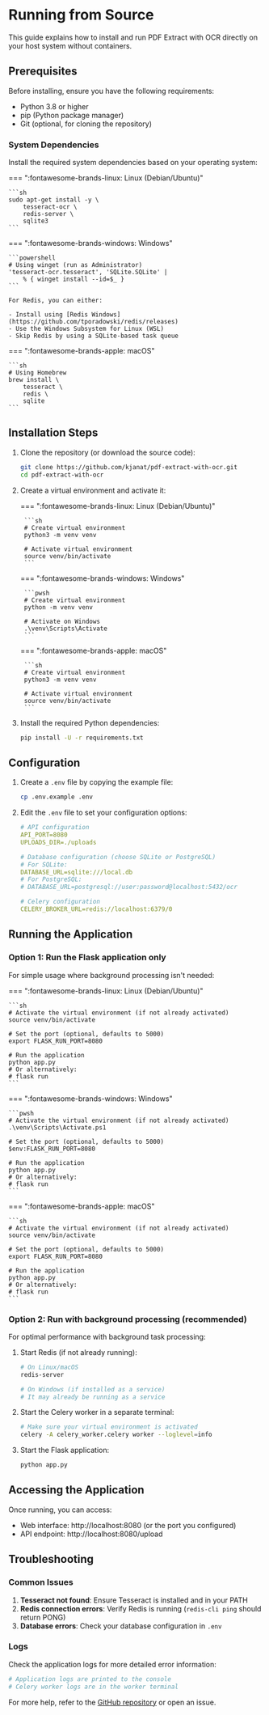 # Running from Source

This guide explains how to install and run PDF Extract with OCR directly on your host system without containers.

## Prerequisites

Before installing, ensure you have the following requirements:

- Python 3.8 or higher
- pip (Python package manager)
- Git (optional, for cloning the repository)

### System Dependencies

Install the required system dependencies based on your operating system:

=== ":fontawesome-brands-linux: Linux (Debian/Ubuntu)"

    ```sh
    sudo apt-get install -y \
        tesseract-ocr \
        redis-server \
        sqlite3
    ```

=== ":fontawesome-brands-windows: Windows"

    ```powershell
    # Using winget (run as Administrator)
    'tesseract-ocr.tesseract', 'SQLite.SQLite' | 
        % { winget install --id=$_ }
    ```

    For Redis, you can either:

    - Install using [Redis Windows](https://github.com/tporadowski/redis/releases)
    - Use the Windows Subsystem for Linux (WSL)
    - Skip Redis by using a SQLite-based task queue

=== ":fontawesome-brands-apple: macOS"

    ```sh
    # Using Homebrew
    brew install \
        tesseract \
        redis \
        sqlite
    ```

## Installation Steps

1. Clone the repository (or download the source code):

    ```sh
    git clone https://github.com/kjanat/pdf-extract-with-ocr.git
    cd pdf-extract-with-ocr
    ```

2. Create a virtual environment and activate it:

    === ":fontawesome-brands-linux: Linux (Debian/Ubuntu)"

        ```sh
        # Create virtual environment
        python3 -m venv venv

        # Activate virtual environment
        source venv/bin/activate
        ```

    === ":fontawesome-brands-windows: Windows"

        ```pwsh
        # Create virtual environment
        python -m venv venv

        # Activate on Windows
        .\venv\Scripts\Activate
        ```

    === ":fontawesome-brands-apple: macOS"

        ```sh
        # Create virtual environment
        python3 -m venv venv

        # Activate virtual environment
        source venv/bin/activate
        ```

3. Install the required Python dependencies:

    ```sh
    pip install -U -r requirements.txt
    ```

## Configuration

1. Create a `.env` file by copying the example file:

    ```sh
    cp .env.example .env
    ```

2. Edit the `.env` file to set your configuration options:

    ```yaml title=".env"
    # API configuration
    API_PORT=8080
    UPLOADS_DIR=./uploads

    # Database configuration (choose SQLite or PostgreSQL)
    # For SQLite:
    DATABASE_URL=sqlite:///local.db
    # For PostgreSQL:
    # DATABASE_URL=postgresql://user:password@localhost:5432/ocr

    # Celery configuration
    CELERY_BROKER_URL=redis://localhost:6379/0
    ```

## Running the Application

### Option 1: Run the Flask application only

For simple usage where background processing isn't needed:

=== ":fontawesome-brands-linux: Linux (Debian/Ubuntu)"

    ```sh
    # Activate the virtual environment (if not already activated)
    source venv/bin/activate

    # Set the port (optional, defaults to 5000)
    export FLASK_RUN_PORT=8080

    # Run the application
    python app.py
    # Or alternatively:
    # flask run
    ```

=== ":fontawesome-brands-windows: Windows"

    ```pwsh
    # Activate the virtual environment (if not already activated)
    .\venv\Scripts\Activate.ps1

    # Set the port (optional, defaults to 5000)
    $env:FLASK_RUN_PORT=8080

    # Run the application
    python app.py
    # Or alternatively:
    # flask run
    ```

=== ":fontawesome-brands-apple: macOS"

    ```sh
    # Activate the virtual environment (if not already activated)
    source venv/bin/activate
    
    # Set the port (optional, defaults to 5000)
    export FLASK_RUN_PORT=8080
    
    # Run the application
    python app.py
    # Or alternatively:
    # flask run
    ```

### Option 2: Run with background processing (recommended)

For optimal performance with background task processing:

1. Start Redis (if not already running):

    ```sh
    # On Linux/macOS
    redis-server

    # On Windows (if installed as a service)
    # It may already be running as a service
    ```

2. Start the Celery worker in a separate terminal:

    ```sh
    # Make sure your virtual environment is activated
    celery -A celery_worker.celery worker --loglevel=info
    ```

3. Start the Flask application:

    ```sh
    python app.py
    ```

## Accessing the Application

Once running, you can access:

- Web interface: http://localhost:8080 (or the port you configured)
- API endpoint: http://localhost:8080/upload

## Troubleshooting

### Common Issues

1. **Tesseract not found**: Ensure Tesseract is installed and in your PATH
2. **Redis connection errors**: Verify Redis is running (`redis-cli ping` should return PONG)
3. **Database errors**: Check your database configuration in `.env`

### Logs

Check the application logs for more detailed error information:

```sh
# Application logs are printed to the console
# Celery worker logs are in the worker terminal
```

For more help, refer to the [GitHub repository](https://github.com/kjanat/pdf-extract-with-ocr) or open an issue.
